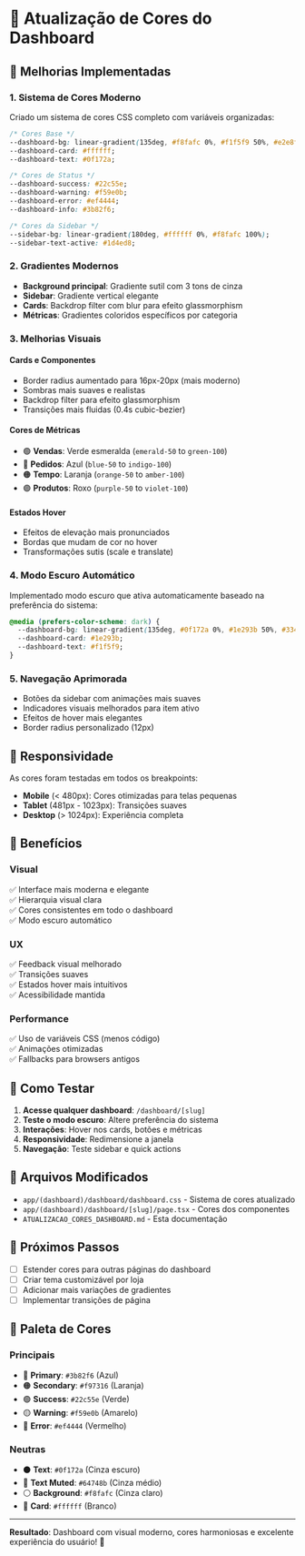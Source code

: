 # 🎨 Atualização de Cores do Dashboard

## 🚀 Melhorias Implementadas

### 1. **Sistema de Cores Moderno**
Criado um sistema de cores CSS completo com variáveis organizadas:

```css
/* Cores Base */
--dashboard-bg: linear-gradient(135deg, #f8fafc 0%, #f1f5f9 50%, #e2e8f0 100%);
--dashboard-card: #ffffff;
--dashboard-text: #0f172a;

/* Cores de Status */
--dashboard-success: #22c55e;
--dashboard-warning: #f59e0b;
--dashboard-error: #ef4444;
--dashboard-info: #3b82f6;

/* Cores da Sidebar */
--sidebar-bg: linear-gradient(180deg, #ffffff 0%, #f8fafc 100%);
--sidebar-text-active: #1d4ed8;
```

### 2. **Gradientes Modernos**
- **Background principal**: Gradiente sutil com 3 tons de cinza
- **Sidebar**: Gradiente vertical elegante
- **Cards**: Backdrop filter com blur para efeito glassmorphism
- **Métricas**: Gradientes coloridos específicos por categoria

### 3. **Melhorias Visuais**

#### **Cards e Componentes**
- Border radius aumentado para 16px-20px (mais moderno)
- Sombras mais suaves e realistas
- Backdrop filter para efeito glassmorphism
- Transições mais fluidas (0.4s cubic-bezier)

#### **Cores de Métricas**
- 🟢 **Vendas**: Verde esmeralda (`emerald-50` to `green-100`)
- 🔵 **Pedidos**: Azul (`blue-50` to `indigo-100`)  
- 🟠 **Tempo**: Laranja (`orange-50` to `amber-100`)
- 🟣 **Produtos**: Roxo (`purple-50` to `violet-100`)

#### **Estados Hover**
- Efeitos de elevação mais pronunciados
- Bordas que mudam de cor no hover
- Transformações sutis (scale e translate)

### 4. **Modo Escuro Automático**
Implementado modo escuro que ativa automaticamente baseado na preferência do sistema:

```css
@media (prefers-color-scheme: dark) {
  --dashboard-bg: linear-gradient(135deg, #0f172a 0%, #1e293b 50%, #334155 100%);
  --dashboard-card: #1e293b;
  --dashboard-text: #f1f5f9;
}
```

### 5. **Navegação Aprimorada**
- Botões da sidebar com animações mais suaves
- Indicadores visuais melhorados para item ativo
- Efeitos de hover mais elegantes
- Border radius personalizado (12px)

## 📱 Responsividade

As cores foram testadas em todos os breakpoints:
- **Mobile** (< 480px): Cores otimizadas para telas pequenas
- **Tablet** (481px - 1023px): Transições suaves 
- **Desktop** (> 1024px): Experiência completa

## 🎯 Benefícios

### **Visual**
✅ Interface mais moderna e elegante  
✅ Hierarquia visual clara  
✅ Cores consistentes em todo o dashboard  
✅ Modo escuro automático  

### **UX**
✅ Feedback visual melhorado  
✅ Transições suaves  
✅ Estados hover mais intuitivos  
✅ Acessibilidade mantida  

### **Performance**
✅ Uso de variáveis CSS (menos código)  
✅ Animações otimizadas  
✅ Fallbacks para browsers antigos  

## 🧪 Como Testar

1. **Acesse qualquer dashboard**: `/dashboard/[slug]`
2. **Teste o modo escuro**: Altere preferência do sistema
3. **Interações**: Hover nos cards, botões e métricas
4. **Responsividade**: Redimensione a janela
5. **Navegação**: Teste sidebar e quick actions

## 📄 Arquivos Modificados

- `app/(dashboard)/dashboard/dashboard.css` - Sistema de cores atualizado
- `app/(dashboard)/dashboard/[slug]/page.tsx` - Cores dos componentes
- `ATUALIZACAO_CORES_DASHBOARD.md` - Esta documentação

## 🔮 Próximos Passos

- [ ] Estender cores para outras páginas do dashboard
- [ ] Criar tema customizável por loja
- [ ] Adicionar mais variações de gradientes
- [ ] Implementar transições de página

## 🎨 Paleta de Cores

### **Principais**
- 🔵 **Primary**: `#3b82f6` (Azul)
- 🟠 **Secondary**: `#f97316` (Laranja)
- 🟢 **Success**: `#22c55e` (Verde)
- 🟡 **Warning**: `#f59e0b` (Amarelo)
- 🔴 **Error**: `#ef4444` (Vermelho)

### **Neutras**
- ⚫ **Text**: `#0f172a` (Cinza escuro)
- 🔘 **Text Muted**: `#64748b` (Cinza médio)
- ⚪ **Background**: `#f8fafc` (Cinza claro)
- 🤍 **Card**: `#ffffff` (Branco)

---

**Resultado**: Dashboard com visual moderno, cores harmoniosas e excelente experiência do usuário! 🎉